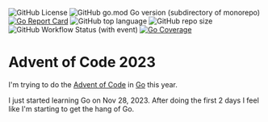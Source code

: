![GitHub License](https://img.shields.io/github/license/WadeGulbrandsen/aoc2023?logo=github)
![GitHub go.mod Go version (subdirectory of monorepo)](https://img.shields.io/github/go-mod/go-version/WadeGulbrandsen/aoc2023?logo=go)
[![Go Report Card](https://goreportcard.com/badge/github.com/WadeGulbrandsen/aoc2023)](https://goreportcard.com/report/github.com/WadeGulbrandsen/aoc2023)
![GitHub top language](https://img.shields.io/github/languages/top/WadeGulbrandsen/aoc2023?logo=github)
![GitHub repo size](https://img.shields.io/github/repo-size/WadeGulbrandsen/aoc2023?logo=github)
![GitHub Workflow Status (with event)](https://img.shields.io/github/actions/workflow/status/WadeGulbrandsen/aoc2023/go.yml?logo=github&label=tests)
[![Go Coverage](https://github.com/WadeGulbrandsen/aoc2023/wiki/coverage.svg)](https://raw.githack.com/wiki/WadeGulbrandsen/aoc2023/coverage.html)

# Advent of Code 2023

I'm trying to do the [Advent of Code](https://adventofcode.com/) in [Go](https://go.dev/) this year.

I just started learning Go on Nov 28, 2023. After doing the first 2 days I feel like I'm starting to get the hang of Go.